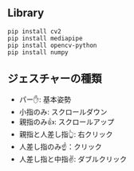 ## Library
~~~bash!
pip install cv2
pip install mediapipe
pip install opencv-python
pip install numpy
~~~

## ジェスチャーの種類
* パー✋: 基本姿勢
* 小指のみ: スクロールダウン
* 親指のみ👍: スクロールアップ
* 親指と人差し指👆: 右クリック
* 人差し指のみ☝️：クリック
* 人差し指と中指✌️: ダブルクリック
